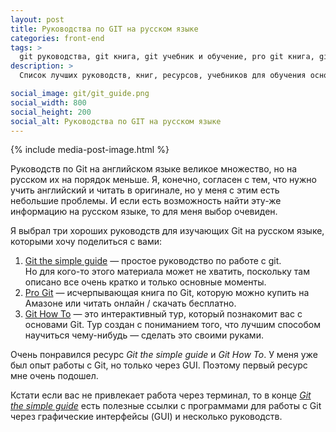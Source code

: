 ```yaml
---
layout: post
title: Руководства по GIT на русском языке
categories: front-end
tags: >
  git руководства, git книга, git учебник и обучение, pro git книга, git ресурсы
description: >
  Список лучших руководств, книг, ресурсов, учебников для обучения основам GIT на русском языке.

social_image: git/git_guide.png
social_width: 800
social_height: 200
social_alt: Руководства по GIT на русском языке
---
```


{% include media-post-image.html %}

Руководств по Git на английском языке великое множество, но на русском их на порядок меньше. Я, конечно, согласен с тем, что нужно учить английский и читать в оригинале, но у меня с этим есть небольшие проблемы. И если есть возможность найти эту-же информацию на русском языке, то для меня выбор очевиден.

Я выбрал три хороших руководств для изучающих Git на русском языке, которыми хочу поделиться с вами:

1. <a href="http://rogerdudler.github.io/git-guide/index.ru.html">Git the simple guide</a> — простое руководство по работе с git. <br> Но для кого-то этого материала может не хватить, поскольку там описано все очень кратко и только основные моменты.
1. <a href="http://git-scm.com/book/ru/v1">Pro Git</a> — исчерпывающая книга по Git, которую можно купить на Амазоне или читать онлайн / скачать бесплатно.
1. <a href="http://githowto.com/ru">Git How To</a> — это интерактивный тур, который познакомит вас с основами Git. Тур создан с пониманием того, что лучшим способом научиться чему-нибудь — сделать это своими руками.

Очень понравился ресурс _Git the simple guide_ и _Git How To_. У меня уже был опыт работы с Git, но только через GUI. Поэтому первый ресурс мне очень подошел.

Кстати если вас не привлекает работа через терминал, то в конце <a href="http://rogerdudler.github.io/git-guide/index.ru.html">_Git the simple guide_</a> есть полезные ссылки с программами для работы c Git через графические интерфейсы (GUI) и несколько руководств.
